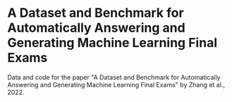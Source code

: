 # A Dataset and Benchmark for Automatically Answering and Generating Machine Learning Final Exams
Data and code for the paper "A Dataset and Benchmark for Automatically Answering and Generating Machine Learning Final Exams" by Zhang et al., 2022.

